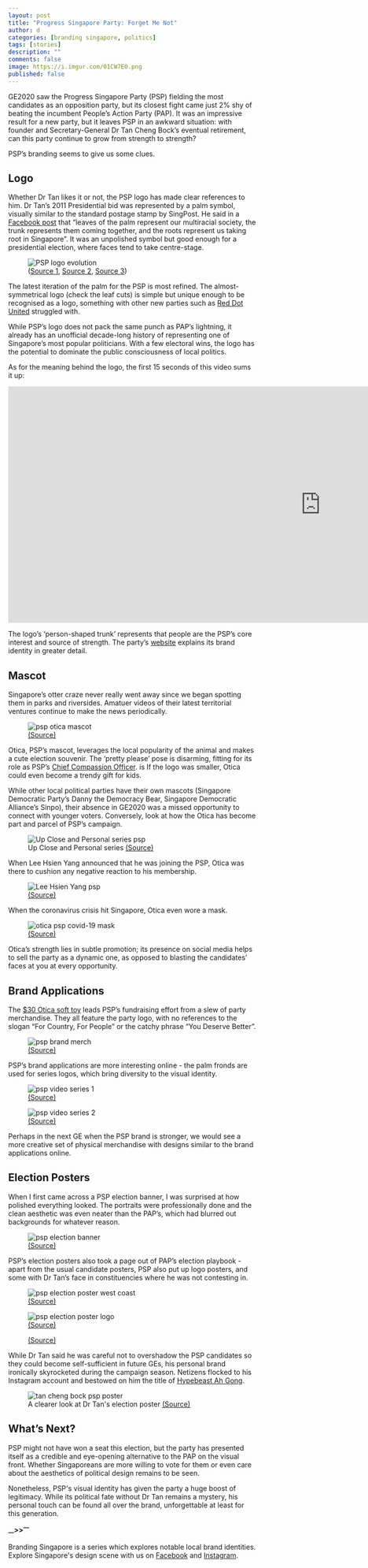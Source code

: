 ```yaml
---
layout: post
title: "Progress Singapore Party: Forget Me Not"
author: d
categories: [branding singapore, politics]
tags: [stories]
description: ""
comments: false
image: https://i.imgur.com/01CW7E0.png
published: false
---
```


GE2020 saw the Progress Singapore Party (PSP) fielding the most candidates as an opposition party, but its closest fight came just 2% shy of beating the incumbent People’s Action Party (PAP). It was an impressive result for a new party, but it leaves PSP in an awkward situation: with founder and Secretary-General Dr Tan Cheng Bock’s eventual retirement, can this party continue to grow from strength to strength? 

PSP’s branding seems to give us some clues.

<h2>Logo</h2>
Whether Dr Tan likes it or not, the PSP logo has made clear references to him. Dr Tan’s 2011 Presidential bid was represented by a palm symbol, visually similar to the standard postage stamp by SingPost. He said in a <a href="https://www.facebook.com/TanChengBock/posts/163031897104687" target="_blank">Facebook post</a> that “leaves of the palm represent our multiracial society, the trunk represents them coming together, and the roots represent us taking root in Singapore”. It was an unpolished symbol but good enough for a presidential election, where faces tend to take centre-stage. 

<figure>
<img src="https://i.imgur.com/jo6IDZm.jpg" alt="PSP logo evolution">
<figcaption>(<a href="https://www.singpost.com/sites/default/files/PPI%20T%26Cs.pdf" target="_blank">Source 1</a>, <a href="https://en.wikipedia.org/wiki/2011_Singaporean_presidential_election" target="_blank">Source 2</a>, <a href="https://psp.org.sg" target="_blank">Source 3</a>)</figcaption>
</figure>

The latest iteration of the palm for the PSP is most refined. The almost-symmetrical logo (check the leaf cuts) is simple but unique enough to be recognised as a logo, something with other new parties such as <a href="https://dis-sg.github.io/creative-weekly-3/" target="_blank">Red Dot United</a> struggled with. 

While PSP’s logo does not pack the same punch as PAP’s lightning, it already has an unofficial decade-long history of representing one of Singapore’s most popular politicians. With a few electoral wins, the logo has the potential to dominate the public consciousness of local politics.

As for the meaning behind the logo, the first 15 seconds of this video sums it up:

<div class="video-responsive"><iframe width="1269" height="480" src="https://www.youtube.com/embed/XP4YnvLLGDY" frameborder="0" allow="accelerometer; autoplay; encrypted-media; gyroscope; picture-in-picture" allowfullscreen></iframe>
</div>

The logo’s ‘person-shaped trunk’ represents that people are the PSP’s core interest and source of strength. The party’s <a href="https://psp.org.sg/vision/" target="_blank">website</a> explains its brand identity in greater detail.

<h2>Mascot</h2>
Singapore’s otter craze never really went away since we began spotting them in parks and riversides. Amatuer videos of their latest territorial ventures continue to make the news periodically.

<figure>
<img src="https://i.imgur.com/9RNV1z5.jpg" alt="psp otica mascot">
<figcaption><a href="https://www.facebook.com/progresssingaporepartyofficial/photos/a.1104456406417938/1353890374807872" target="_blank">(Source)</a></figcaption>
</figure>

Otica, PSP’s mascot, leverages the local popularity of the animal and makes a cute election souvenir. The ‘pretty please’ pose is disarming, fitting for its role as PSP’s <a href="https://www.facebook.com/progresssingaporepartyofficial/photos/a.1104456406417938/1353890374807872" target="_blank">Chief Compassion Officer</a>. is If the logo was smaller, Otica could even become a trendy gift for kids. 

While other local political parties have their own mascots (Singapore Democratic Party’s Danny the Democracy Bear, Singapore Democratic Alliance’s Sinpo), their absence in GE2020 was a missed opportunity to connect with younger voters. Conversely, look at how the Otica has become part and parcel of PSP’s campaign.

<figure>
<img src="https://i.imgur.com/3XsTiu0.png" alt="Up Close and Personal series psp">
<figcaption>Up Close and Personal series <a href="https://www.youtube.com/watch?v=2j-6-L9XC2c" target="_blank">(Source)</a></figcaption>
</figure>

When Lee Hsien Yang announced that he was joining the PSP, Otica was there to cushion any negative reaction to his membership. 

<figure>
<img src="https://i.imgur.com/pvC8h2r.jpg" alt="Lee Hsien Yang psp">
<figcaption><a href="https://www.facebook.com/progresssingaporepartyofficial/photos/a.1104456406417938/1378465695683673" target="_blank">(Source)</a></figcaption>
</figure>

When the coronavirus crisis hit Singapore, Otica even wore a mask.

<figure>
<img src="https://i.imgur.com/cVnooJW.jpg" alt="otica psp covid-19 mask">
<figcaption><a href="https://www.facebook.com/progresssingaporepartyofficial/photos/a.1104456406417938/1315498191980424/" target="_blank">(Source)</a></figcaption>
</figure>

Otica’s strength lies in subtle promotion; its presence on social media helps to sell the party as a dynamic one, as opposed to blasting the candidates’ faces at you at every opportunity.  

<h2>Brand Applications</h2>
The <a href="https://psp.org.sg/psps-souvenirs-for-sale-now-come-show-your-support/" target="_blank">$30 Otica soft toy</a> leads PSP’s fundraising effort from a slew of party merchandise. They all feature the party logo, with no references to the slogan “For Country, For People” or the catchy phrase “You Deserve Better”. 

<figure>
<img src="https://i.imgur.com/GCFC2kO.jpg" alt="psp brand merch">
<figcaption><a href="https://www.facebook.com/pspwestcoast/photos/a.149276493427065/149279536760094" target="_blank">(Source)</a></figcaption>
</figure>

PSP’s brand applications are more interesting online - the palm fronds are used for series logos, which bring diversity to the visual identity.

<figure>
<img src="https://i.imgur.com/S99isx6.png" alt="psp video series 1">
<figcaption><a href="https://www.youtube.com/watch?v=2j-6-L9XC2c" target="_blank">(Source)</a></figcaption>
</figure>

<figure>
<img src="https://i.imgur.com/toY057r.png" alt="psp video series 2">
<figcaption><a href="https://www.youtube.com/watch?v=lSm1SP6yUYI" target="_blank">(Source)</a></figcaption>
</figure>

Perhaps in the next GE when the PSP brand is stronger, we would see a more creative set of physical merchandise with designs similar to the brand applications online.

<h2>Election Posters</h2>
When I first came across a PSP election banner, I was surprised at how polished everything looked. The portraits were professionally done and the clean aesthetic was even neater than the PAP’s, which had blurred out backgrounds for whatever reason.

<figure>
<img src="https://i.imgur.com/09R89pH.jpg" alt="psp election banner">
<figcaption><a href="https://www.facebook.com/kaylalowsy/photos/a.102568991401397/150365096621786" target="_blank">(Source)</a></figcaption>
</figure>

PSP’s election posters also took a page out of PAP’s election playbook - apart from the usual candidate posters, PSP also put up logo posters, and some with Dr Tan’s face in constituencies where he was not contesting in. 

<figure>
<img src="https://i.imgur.com/AtihDjI.jpg" alt="psp election poster west coast">
<figcaption><a href="https://www.todayonline.com/singapore/ge2020-hot-spots-west-coast-grc-not-all-quiet-western-front-ex-pap-man-returns-stamping" target="_blank">(Source)</a></figcaption>
</figure>

<figure>
<img src="https://i.imgur.com/adIL3k5.png" alt="psp election poster logo">
<figcaption><a href="https://www.facebook.com/progresssingaporepartyofficial/videos/1639410396219350/" target="_blank">(Source)</a></figcaption>
</figure>

<figure>
<img src="https://i.imgur.com/C4sjy1I.jpg" alt="">
<figcaption><a href="https://www.straitstimes.com/multimedia/photos/in-pictures-singaporeans-out-and-about-the-weekend-after-ge2020" target="_blank">(Source)</a></figcaption>
</figure>

While Dr Tan said he was careful not to overshadow the PSP candidates so they could become self-sufficient in future GEs, his personal brand ironically skyrocketed during the campaign season. Netizens flocked to his Instagram account and bestowed on him the title of <a href="https://www.channelnewsasia.com/news/singapore/ge2020-hypebeast-and-woke-psp-chief-tan-cheng-bock-12894060" target="_blank">Hypebeast Ah Gong</a>.

<figure>
<img src="https://i.imgur.com/fS3TXMu.jpg" alt="tan cheng bock psp poster">
<figcaption>A clearer look at Dr Tan's election poster <a href="https://www.todayonline.com/singapore/police-investigate-62-year-old-man-over-alleged-damage-psp-election-posters-jurong-west" target="_blank">(Source)</a></figcaption>
</figure>

<h2>What’s Next?</h2>
PSP might not have won a seat this election, but the party has presented itself as a credible and eye-opening alternative to the PAP on the visual front. Whether Singaporeans are more willing to vote for them or even care about the aesthetics of political design remains to be seen. 

Nonetheless, PSP's visual identity has given the party a huge boost of legitimacy. While its political fate without Dr Tan remains a mystery, his personal touch can be found all over the brand, unforgettable at least for this generation. 

<strong><sub>—</sub>><sub></sub>><sup>—</sup></strong>

Branding Singapore is a series which explores notable local brand identities. Explore Singapore's design scene with us on <a href="https://www.facebook.com/designinsingapore/">Facebook</a> and <a href="https://www.instagram.com/designinsingapore/">Instagram</a>. 
